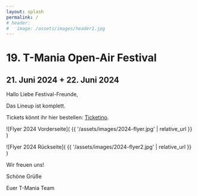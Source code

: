 ```yaml
---
layout: splash
permalink: /
# header:
#   image: /assets/images/header1.jpg
---
```


# 19. T-Mania Open-Air Festival

## 21. Juni 2024 + 22. Juni 2024

Hallo Liebe Festival-Freunde,

Das Lineup ist komplett.

Tickets könnt ihr hier bestellen: [Ticketino](https://www.ticketino.com/de/event/19-t-mania-open-air-festival/189434).

![Flyer 2024 Vorderseite]( {{ '/assets/images/2024-flyer.jpg' | relative_url }} )

![Flyer 2024 Rückseite]( {{ '/assets/images/2024-flyer2.jpg' | relative_url }} )

<!-- 
### Es gibt keinen Vorverkauf! Nur Tageskasse. Und es kommt garantiert jeder rein!
 -->

<!-- dieses Jahr wird es wieder ein T-Mania geben.  -->

<!-- Der Termin für das 19. Festival steht und wir arbeiten fleißig am Line-Up. -->

<!-- Melden uns demnächst wieder. -->
<!-- Das [Line-Up](/lineup) ist komplett und wir sind schon fleißig am Organisieren. -->

Wir freuen uns!

Schöne Grüße

Euer T-Mania Team

<!--
### Es gibt keinen Vorverkauf! Nur Tageskasse. Und es kommt garantiert jeder rein!
![Flyer 2022 Vorderseite]( {{ '/assets/images/2022-flyer.png' | relative_url }} )
### Gefördert von:
[![Neustart Miteinander](/assets/partner-logos/neustart-miteinander.png)](https://www.bra.nrw.de/foerderportal-wirtschaft/foerderportal/verbaende-vereine/sonderprogramm-neustart-miteinander)
 -->